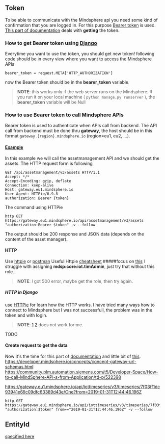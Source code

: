 ## Token

To be able to communicate with the Mindsphere api you need some kind of confirmation that you are logged in. For this purpose [Bearer token](https://swagger.io/docs/specification/authentication/bearer-authentication/) is used. [This part of documentation](https://developer.mindsphere.io/concepts/concept-authentication.html) deals with **getting** the token.

### How to get Bearer token using [Django](https://www.djangoproject.com/)

Everytime you want to use the token, you should get new token! following code should be in every view where you want to access the Mindsphere APIs
```
bearer_token = request.META['HTTP_AUTHORIZATION']
```
now the Bearer token should be in the **bearer_token** variable.

> **NOTE**: this works only if the web server runs on the Mindsphere. If you run it on your local machine ( `python manage.py runserver` ), the **bearer_token** variable will be Null

### How to use Bearer token to call Mindsphere APIs
Bearer token is used to authenticate when APIs call from backend. The API call from backend must be done thru **gateway**, the host should be in this format `gateway.{region}.mindsphere.io` (region=eu1, eu2, ...).
#### [Example](https://github.com/EasyHttp/EasyHttp/issues/47)
In this example we will call the assetmanagement API and we should get the assets. The HTTP request form is following
```http
GET /api/assetmanagement/v3/assets HTTP/1.1
Accept: */*
Accept-Encoding: gzip, deflate
Connection: keep-alive
Host: gateway.eu1.mindsphere.io
User-Agent: HTTPie/0.9.8
authorization: Bearer {token}
```
The command using HTTPie
```
http GET https://gateway.eu1.mindsphere.io/api/assetmanagement/v3/assets "authorization:Bearer $token" -v --follow
```
The output should be 200 response and  JSON data (depends on the content of the asset manager).

#### HTTP 
Use [httpie](https://httpie.org/) or [postman](https://www.getpostman.com/) 
Useful Httpie [cheatsheet](https://devhints.io/httpie)
#####focus on [this](https://developer.mindsphere.io/howto/howto-simulation.html)
I struggle with assigning **mdsp:core:iot.timAdmin**, just try that without this role.
> **NOTE**: I got 500 error, maybe get the role, then try again.
##### HTTP in Django

use [HTTPie](https://httpie.org/) for learn how the HTTP works. I have tried many ways how to connect to Mindsphere but I was not successfull, the problem was in the token and with login.

> **NOTE**: [1](https://developer.mindsphere.io/howto/howto-agent-access-token.html) [2](https://developer.mindsphere.io/concepts/concept-authentication.html) does not work for me.

TODO
#### Create request to get the data

Now it's the time for this part of [documentation](https://developer.mindsphere.io/apis/analytics-dataexchange/api-dataexchange-api-swagger-3-0-0.html) and little bit of [this](https://developer.mindsphere.io/frequently-used-links.html).
https://developer.mindsphere.io/concepts/concept-gateway-url-schemas.html
https://community.plm.automation.siemens.com/t5/Developer-Space/How-to-call-MindSphere-API-s-from-Application/td-p/522398

https://gateway.eu1.mindsphere.io/api/iottimeseries/v3/timeseries/7f03ff1dc93941e69c09dfc63389d43e/One?from=2019-01-31T12:44:46.196Z

```
http GET https://gateway.eu1.mindsphere.io/api/iottimeseries/v3/timeseries/7f03ff1dc93941e69c09dfc63389d43e/One "authorization:$token" from=="2019-01-31T12:44:46.196Z" -v --follow
```

## EntityId

[specified here](https://community.plm.automation.siemens.com/t5/Developer-Space/Agent-Management-API-where-to-find-Entity-ID/td-p/493887)
